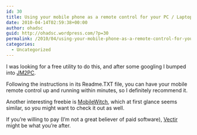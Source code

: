```yaml
---
id: 30
title: Using your mobile phone as a remote control for your PC / Laptop (via Bluetooth)
date: 2010-04-14T02:59:38+00:00
author: ohadsc
guid: http://ohadsc.wordpress.com/?p=30
permalink: /2010/04/using-your-mobile-phone-as-a-remote-control-for-your-pc-laptop-via-bluetooth/
categories:
  - Uncategorized
---
```

I was looking for a free utility to do this, and after some googling I bumped into [JM2PC](https://sourceforge.net/projects/jm2pc/).

Following the instructions in its Readme.TXT file, you can have your mobile remote control up and running within minutes, so I definitely recommend it.

Another interesting freebie is [MobileWitch](http://www.mobilewitch.com/Mobilewitch-Bluetooth-Remote-Control_software_details_2.htm), which at first glance seems similar, so you might want to check it out as well.

If you&#8217;re willing to pay (I&#8217;m not a great believer of paid software), [Vectir](http://www.vectir.com) might be what you&#8217;re after.